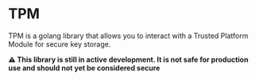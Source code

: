 # TPM

TPM is a golang library that allows you to interact with a Trusted Platform Module
for secure key storage.

**⚠️ This library is still in active development. It is not safe for production use and should not yet be considered secure**